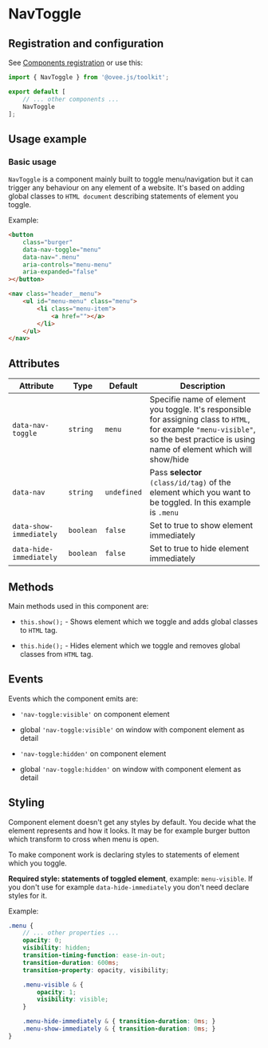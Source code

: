 # NavToggle

## Registration and configuration

See [Components registration](/docs/registration.md#components) or use this:

```ts
import { NavToggle } from '@ovee.js/toolkit';

export default [
    // ... other components ...
    NavToggle
];
```

## Usage example

### Basic usage

`NavToggle` is a component mainly built to toggle menu/navigation but it can trigger any behaviour on any element of a website. It's based on adding global classes to `HTML document` describing statements of element you toggle.

Example:

```html
<button
    class="burger"
    data-nav-toggle="menu"
    data-nav=".menu"
    aria-controls="menu-menu"
    aria-expanded="false"
></button>

<nav class="header__menu">
    <ul id="menu-menu" class="menu">
        <li class="menu-item">
            <a href=""></a>
        </li>
    </ul>
</nav>
```

## Attributes

| Attribute | Type | Default | Description |
| --- | --- | --- | --- |
| `data-nav-toggle` | `string` | `menu` | Specifie name of element you toggle. It's responsible for assigning class to `HTML`, for example `"menu-visible"`, so the best practice is using name of element which will show/hide |
| `data-nav` | `string` | `undefined` | Pass **selector** `(class/id/tag)` of the element which you want to be toggled. In this example is `.menu` |
| `data-show-immediately` | `boolean` | `false` | Set to true to show element immediately |
| `data-hide-immediately` | `boolean` | `false` | Set to true to hide element immediately |

## Methods

Main methods used in this component are:

- `this.show();` - Shows element which we toggle and adds global classes to `HTML` tag.

- `this.hide();` - Hides element which we toggle and removes global classes from `HTML` tag.

## Events

Events which the component emits are:

- `'nav-toggle:visible'` on component element

- global `'nav-toggle:visible'` on window with component element as detail

- `'nav-toggle:hidden'` on component element

- global `'nav-toggle:hidden'` on window with component element as detail


## Styling

Component element doesn't get any styles by default. You decide what the element represents and how it looks.
It may be for example burger button which transform to cross when menu is open.

To make component work is declaring styles to statements of element which you toggle. 

**Required style: statements of toggled element**, example: `menu-visible`. If you don't use for example `data-hide-immediately` you don't need declare styles for it.

Example:
```scss
.menu {
    // ... other properties ...
    opacity: 0;
    visibility: hidden;
	transition-timing-function: ease-in-out;
	transition-duration: 600ms;
	transition-property: opacity, visibility;

    .menu-visible & {
        opacity: 1;
        visibility: visible;
    }

    .menu-hide-immediately & { transition-duration: 0ms; }
    .menu-show-immediately & { transition-duration: 0ms; }
}
```
